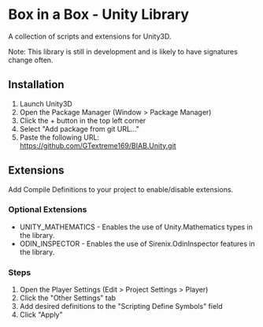 ﻿# Box in a Box - Unity Library
A collection of scripts and extensions for Unity3D.

Note: This library is still in development and is likely to have signatures change often.

## Installation
1. Launch Unity3D
2. Open the Package Manager (Window > Package Manager)
3. Click the + button in the top left corner
4. Select "Add package from git URL..."
5. Paste the following URL: https://github.com/GTextreme169/BIAB.Unity.git

## Extensions
Add Compile Definitions to your project to enable/disable extensions.
### Optional Extensions
- UNITY_MATHEMATICS - Enables the use of Unity.Mathematics types in the library.
- ODIN_INSPECTOR - Enables the use of Sirenix.OdinInspector features in the library.


### Steps
1. Open the Player Settings (Edit > Project Settings > Player)
2. Click the "Other Settings" tab
3. Add desired definitions to the "Scripting Define Symbols" field
4. Click "Apply"